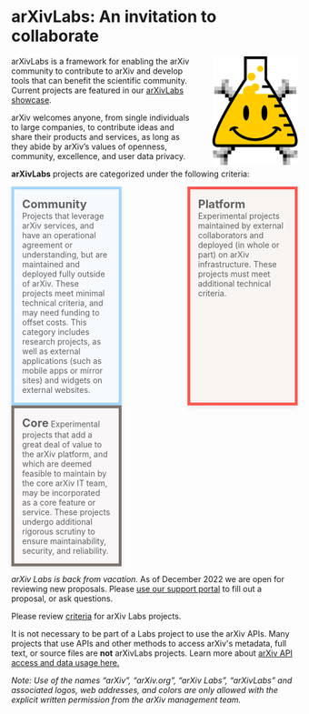 # arXivLabs: An invitation to collaborate

<style>
.mkd-img-border {
  margin:1em 0px;
  padding:10px;
  border:.25em solid #ededed;
}
.mkd-horz-spacing {
  margin-right:1em;
  margin-left:1em;
}
.mkd-img-left {
  float:left;
  width:100%;
  margin-top:0;
}
.mkd-img-right {
  float:right;
  width:100%;
  margin-top:0;
}
.mkd-img-full {
  width:100% !important;
}
.mkd-img-60 {
  width:100% !important;
  margin:0 auto;
  display:block;
}
.mkd-img-thumb {
  max-width:150px !important;
}
.mkd-img-icon {
  border-radius:25%;
  width:150px;
  float:left;
  margin:0 .5em;
}
blockquote {
  border-left:0;
  margin:0;
  padding:0;
}
blockquote ol {
  list-style: none;
  margin: 0;
  padding: 0;
  display: flex;
  flex-direction: row;
  flex-wrap: wrap;
  justify-content: space-between;
}
blockquote ol li {
  width: 100%;
  padding:1em;
  -webkit-box-shadow: 0px 3px 8px 0px rgba(0,0,0,0.1);
  -moz-box-shadow: 0px 3px 8px 0px rgba(0,0,0,0.1);
  box-shadow: 0px 3px 8px 0px rgba(0,0,0,0.1);
  min-height:90px;
}
blockquote ol li strong {
  font-size: 20px;
}
blockquote ol li:nth-child(1) {
  border: 5px solid #a5d6fe;
  background: #f7fafc;
}
blockquote ol li:nth-child(2) {
  border: 5px solid #fb5951;
  background: #f7f4f2;
}
blockquote ol li:nth-child(3) {
  border: 5px solid #7c7469;
  background: #f9f7f7;
}
blockquote ol li::after {
  content: "";
  margin: 0;
}
blockquote ol li img {
  height:40px;
  display:block;
  margin:1em auto 0 auto;
}
h2, h2, h4, h5 {
  clear:both;
}
aside {
  float:left;
  clear:both;
  width:100%;
}
@media (min-width: 576px) {
  .mkd-img-left {
    width:calc(50% - 1.25em);
    margin-right:2em;
  }
  .mkd-img-right {
    width:calc(50% - 1.25em);
    margin-left:2em;
  }
  .mkd-img-60 {
    width:60% !important;
    margin:0 auto;
    display:block;
  }
  blockquote ol li {
    width: calc(33% - 10px);
  }
}
</style>

<img alt="arXivLabs logo" src="images/smileybones-labs-icon.png" class="mkd-img-right mkd-img-thumb"/>

arXivLabs is a framework for enabling the arXiv community to contribute to arXiv and develop tools that can benefit the scientific community. Current projects are featured in our [arXivLabs showcase](showcase/).

arXiv welcomes anyone, from single individuals to large companies, to contribute ideas and share their products and services, as long as they abide by arXiv’s values of openness, community, excellence, and user data privacy.

**arXivLabs** projects are categorized under the following criteria:

> 1. **Community**
> Projects that leverage arXiv services, and have an operational agreement or understanding, but are maintained and deployed fully outside of arXiv. These projects meet minimal technical criteria, and may need funding to offset costs. This category includes research projects, as well as external applications (such as mobile apps or mirror sites) and widgets on external websites.
> 1. **Platform**
> Experimental projects maintained by external collaborators and deployed (in whole or part) on arXiv infrastructure. These projects must meet additional technical criteria.
> 1. **Core**
> Experimental projects that add a great deal of value to the arXiv platform, and which are deemed feasible to maintain by the core arXiv IT team, may be incorporated as a core feature or service. These projects undergo additional rigorous scrutiny to ensure maintainability, security, and reliability.

<!-- To apply to the arXivLabs community, learn more about the [criteria](criteria) and then [propose your project idea](project-proposal). -->

<!-- <a href="project-proposal" class="button-fancy">Click to submit your idea <span> </span></a> -->

_arXiv Labs is back from vacation._ As of December 2022 we are open for reviewing new proposals. Please <a href="https://arxiv-org.atlassian.net/servicedesk/customer/portal/6">use our support portal</a> to fill out a proposal, or ask questions.

Please review [criteria](criteria) for arXiv Labs projects.

It is not necessary to be part of a Labs project to use the arXiv APIs. Many projects that use APIs and other methods to access arXiv's metadata, full text, or source files are **not** arXivLabs projects. Learn more about [arXiv API access and data usage here.](https://arxiv.org/help/api/)

_Note: Use of the names “arXiv”, “arXiv.org”, “arXiv Labs”, “arXivLabs” and associated logos, web addresses, and colors are only allowed with the explicit written permission from the arXiv management team._
